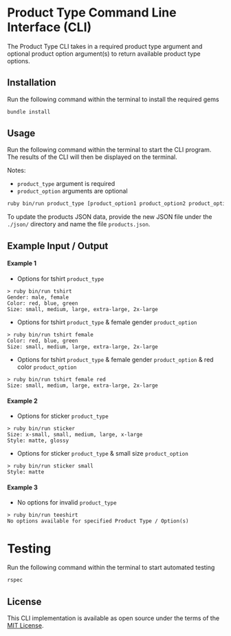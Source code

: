# Product Type Command Line Interface (CLI)

The Product Type CLI takes in a required product type argument and optional product option argument(s) to return available product type options.

## Installation

Run the following command within the terminal to install the required gems

```bash
bundle install
```

## Usage

Run the following command within the terminal to start the CLI program.
The results of the CLI will then be displayed on the terminal.

Notes:

- `product_type` argument is required
- `product_option` arguments are optional

```bash
ruby bin/run product_type [product_option1 product_option2 product_option3]
```

To update the products JSON data, provide the new JSON file under the `./json/` directory and name the file `products.json`.

## Example Input / Output

#### Example 1

- Options for tshirt `product_type`

```
> ruby bin/run tshirt
Gender: male, female
Color: red, blue, green
Size: small, medium, large, extra-large, 2x-large
```

- Options for tshirt `product_type` & female gender `product_option`

```
> ruby bin/run tshirt female
Color: red, blue, green
Size: small, medium, large, extra-large, 2x-large
```

- Options for tshirt `product_type` & female gender `product_option` & red color `product_option`

```
> ruby bin/run tshirt female red
Size: small, medium, large, extra-large, 2x-large
```

#### Example 2

- Options for sticker `product_type`

```
> ruby bin/run sticker
Size: x-small, small, medium, large, x-large
Style: matte, glossy
```

- Options for sticker `product_type` & small size `product_option`

```
> ruby bin/run sticker small
Style: matte
```

#### Example 3

- No options for invalid `product_type`

```
> ruby bin/run teeshirt
No options available for specified Product Type / Option(s)
```

# Testing

Run the following command within the terminal to start automated testing

```bash
rspec
```

## License

This CLI implementation is available as open source under the terms of the [MIT License](https://choosealicense.com/licenses/mit/).
